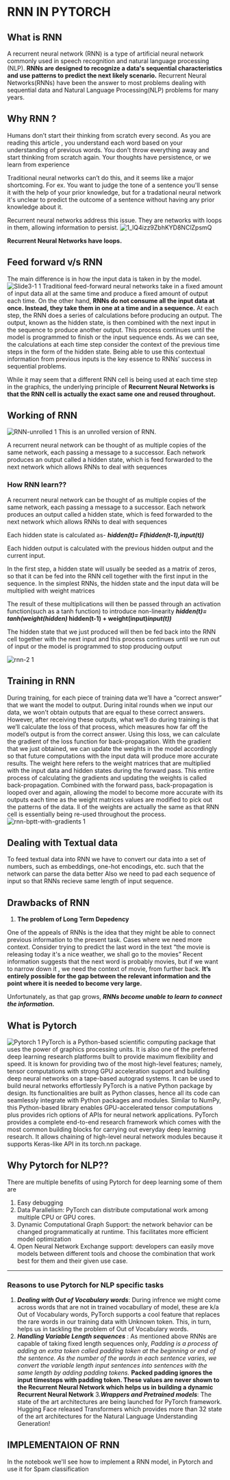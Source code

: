 # RNN IN PYTORCH

##  What is RNN
A recurrent neural network (RNN) is a type of artificial neural network commonly used in speech recognition and natural language processing (NLP). 
**RNNs are designed to recognize a data's sequential characteristics and use patterns to predict the next likely scenario.**
Recurrent Neural Networks(RNNs) have been the answer to most problems dealing with sequential data and Natural Language Processing(NLP) problems for many years.

## Why RNN ?
Humans don’t start their thinking from scratch every second. As you are reading this article , you understand each word based on your understanding of previous words.
You don’t throw everything away and start thinking from scratch again. Your thoughts have persistence, or we learn from experience

Traditional neural networks can’t do this, and it seems like a major shortcoming.
For ex. You want to judge the tone of a sentence you'll sense it with the help of your prior knowledge, but for a tradational neural network it's unclear to predict the outcome 
of a sentence without having any prior knowledge about it.

Recurrent neural networks address this issue. They are networks with loops in them, allowing information to persist.
![1_lQ4izz9ZbhKYD8NClZpsmQ](https://user-images.githubusercontent.com/66169287/93784314-7fcad480-fc4a-11ea-8ad6-2a59b771ff1b.png)

**Recurrent Neural Networks have loops.**

## Feed forward v/s RNN
The main difference is in how the input data is taken in by the model.
![Slide3-1 1](https://user-images.githubusercontent.com/66169287/93785166-67a78500-fc4b-11ea-9d8e-b9a7b1e64b1b.jpg)
Traditional feed-forward neural networks take in a fixed amount of input data all at the same time and produce a fixed amount of output each time. On the other hand,
**RNNs do not consume all the input data at once. Instead, they take them in one at a time and in a sequence.** At each step, the RNN does a series of calculations before producing an output. 
The output, known as the hidden state, is then combined with the next input in the sequence to produce another output. 
This process continues until the model is programmed to finish or the input sequence ends.
As we can see, the calculations at each time step consider the context of the previous time steps in the form of the hidden state. Being able to use this contextual information from previous inputs is the key essence to RNNs’ success in sequential problems.

While it may seem that a different RNN cell is being used at each time step in the graphics, the underlying principle of **Recurrent Neural Networks is that the RNN cell is actually the exact same one and reused throughout.**
## Working of RNN
![RNN-unrolled 1](https://user-images.githubusercontent.com/66169287/93785682-ff0cd800-fc4b-11ea-9165-7b278e753908.png)
This is an unrolled version of RNN.

A recurrent neural network can be thought of as multiple copies of the same network, each passing a message to a successor. Each network produces an output called a hidden state, which is feed forwarded to the next network which allows RNNs to deal with sequences

### How RNN learn??
A recurrent neural network can be thought of as multiple copies of the same network, each passing a message to a successor. Each network produces an output called a hidden state, which is feed forwarded to the next network which allows RNNs to deal with sequences

Each hidden state is calculated as-
***hidden(t)= F(hidden(t-1),input(t))***

Each hidden output is calculated with the previous hidden output and the current input.

In the first step, a hidden state will usually be seeded as a matrix of zeros, so that it can be fed into the RNN cell together with the first input in the sequence. In the simplest RNNs, the hidden state and the input data will be multiplied with weight matrices

The result of these multiplications will then be passed through an activation function(such as a tanh function) to introduce non-linearity
***hidden(t)= tanh(weight(hidden)* hidden(t-1) + weight(input)*input(t))***

The hidden state that we just produced will then be fed back into the RNN cell together with the next input and this process continues until we run out of input or the model is programmed to stop producing output

![rnn-2 1](https://user-images.githubusercontent.com/66169287/93787802-44caa000-fc4e-11ea-8d07-bda7450e377a.gif)

## Training in RNN
During training, for each piece of training data we’ll have a “correct answer” that we want the model to output. During inital rounds when we input our data, we won’t obtain outputs that are equal to these correct answers. However, after receiving these outputs, what we’ll do during training is that we’ll calculate the loss of that process, which measures how far off the model’s output is from the correct answer. Using this loss, we can calculate the gradient of the loss function for back-propagation.
With the gradient that we just obtained, we can update the weights in the model accordingly so that future computations with the input data will produce more accurate results. The weight here refers to the weight matrices that are multiplied with the input data and hidden states during the forward pass. This entire process of calculating the gradients and updating the weights is called back-propagation. Combined with the forward pass, back-propagation is looped over and again, allowing the model to become more accurate with its outputs each time as the weight matrices values are modified to pick out the patterns of the data.
ll of the weights are actually the same as that RNN cell is essentially being re-used throughout the process.
![rnn-bptt-with-gradients 1](https://user-images.githubusercontent.com/66169287/93791838-5c0b8c80-fc52-11ea-98f9-9ce6fe96c977.png)

## Dealing with Textual data
 To feed textual data into RNN we have to convert our data into a set of numbers, such as embeddings, one-hot encodings, etc. such that the network can parse the data better
 Also we need to pad each sequence of input so that RNNs recieve same length of input sequence.
 
 ## Drawbacks of RNN
 1. **The problem of Long Term Depedency**
 
 One of the appeals of RNNs is the idea that they might be able to connect previous information to the present task.
 Cases where we need more context. Consider trying to predict the last word in the text “the movie is releasing today it's a nice weather, we shall go to the movies” Recent information suggests that the next word is probably movies, but if we want to narrow down it , we need the context of movie, from further back. 
 **It’s entirely possible for the gap between the relevant information and the point where it is needed to become very large.**


Unfortunately, as that gap grows, ***RNNs become unable to learn to connect the information.***

## What is Pytorch
![Pytorch 1](https://user-images.githubusercontent.com/66169287/93798095-bad50400-fc5a-11ea-9b2d-11eab62604e9.png)
PyTorch is a Python-based scientific computing package that uses the power of graphics processing units. 
It is also one of the preferred deep learning research platforms built to provide maximum flexibility and speed.
It is known for providing two of the most high-level features; namely, tensor computations with strong GPU acceleration support and building deep neural networks on a tape-based autograd systems.
It can be used to build neural networks effortlessly
PyTorch is a native Python package by design. Its functionalities are built as Python classes, hence all its code can seamlessly integrate with Python packages and modules. Similar to NumPy, this Python-based library enables GPU-accelerated tensor computations plus provides rich options of APIs for neural network applications. PyTorch provides a complete end-to-end research framework which comes with the most common building blocks for carrying out everyday deep learning research. It allows chaining of high-level neural network modules because it supports Keras-like API in its torch.nn package.

## Why Pytorch for NLP??
There are multiple benefits of using Pytorch for deep learning some of them are
1. Easy debugging
2. Data Parallelism:  PyTorch can distribute computational work among multiple CPU or GPU cores.
3. Dynamic Computational Graph Support: the network behavior can be changed programmatically at runtime. This facilitates more efficient model optimization 
4. Open Neural Network Exchange support: developers can easily move models between different tools and choose the combination that work best for them and their given use case.
---
### Reasons to use Pytorch for NLP specific tasks
1. ***Dealing with Out of Vocabulary words***: During infrence we might come across words that are not in trained vocabullary of model, these are k/a Out of Vocabulary words, PyTorch supports a cool feature that replaces the rare words in our training data with Unknown token. This, in turn, helps us in tackling the problem of Out of Vocabulary words.
2. ***Handling Variable Length sequences*** : As mentioned above RNNs are capable of taking fixed length sequences only,
*Padding is a process of adding an extra token called padding token at the beginning or end of the sentence. As the number of the words in each sentence varies, we convert the variable length input sentences into sentences with the same length by adding padding tokens.*
**Packed padding ignores the input timesteps with padding token. These values are never shown to the Recurrent Neural Network which helps us in building a dynamic Recurrent Neural Network**
3.***Wrappers and Pretrained models***: The state of the art architectures are being launched for PyTorch framework. Hugging Face released Transformers which provides more than 32 state of the art architectures for the Natural Language Understanding Generation!

## IMPLEMENTAION OF RNN
In the notebook we'll see how to implement a RNN model, in Pytorch and use it for Spam classification



